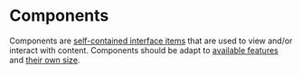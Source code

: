 # Components

Components are [self-contained interface items](http://pointnorth.io/#components) that are used to view and/or interact with content. Components should be adapt to [available features](http://www.filamentgroup.com/lab/grade-the-components.html) and [their own size](https://github.com/snugug/eq.js). 